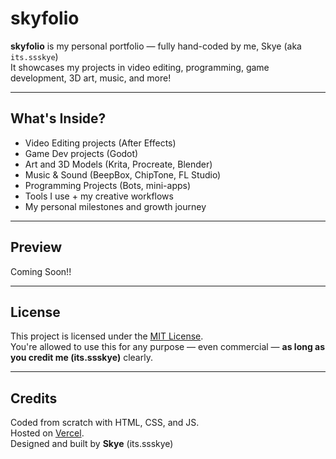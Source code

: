 # skyfolio

**skyfolio** is my personal portfolio — fully hand-coded by me, Skye (aka `its.ssskye`)  
It showcases my projects in video editing, programming, game development, 3D art, music, and more!

---

## What's Inside?

- Video Editing projects (After Effects)
- Game Dev projects (Godot)
- Art and 3D Models (Krita, Procreate, Blender)
- Music & Sound (BeepBox, ChipTone, FL Studio)
- Programming Projects (Bots, mini-apps)
- Tools I use + my creative workflows
- My personal milestones and growth journey

---

## Preview

Coming Soon!!

---

## License

This project is licensed under the [MIT License](LICENSE).  
You're allowed to use this for any purpose — even commercial — **as long as you credit me (its.ssskye)** clearly.

---

## Credits

Coded from scratch with HTML, CSS, and JS.  
Hosted on [Vercel](https://vercel.com).  
Designed and built by **Skye** (its.ssskye)